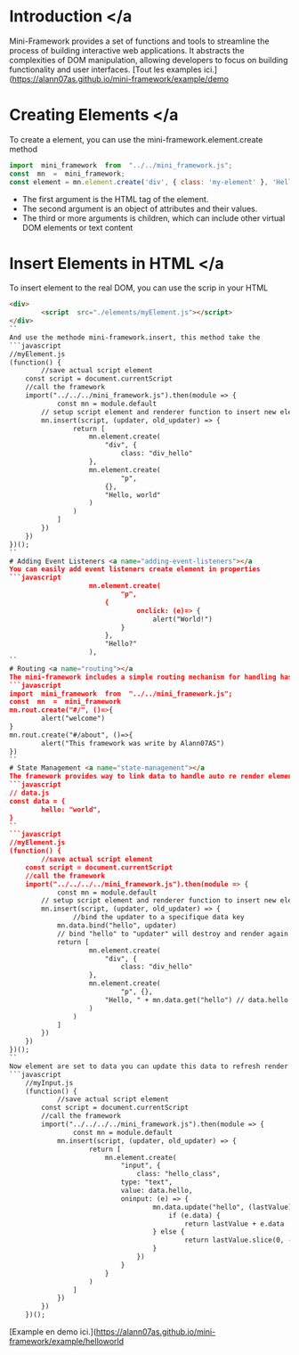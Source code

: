 
# Introduction <a name="introduction"></a
Mini-Framework provides a set of functions and tools to streamline the process of building interactive web applications. It abstracts the complexities of DOM manipulation, allowing developers to focus on building functionality and user interfaces.
[Tout les examples ici.](https://alann07as.github.io/mini-framework/example/demo
# Creating Elements <a name="creating-elements"></a
To create a  element, you can use the mini-framework.element.create method
```javascript
import  mini_framework  from  "../../mini_framework.js";
const  mn  =  mini_framework;
const element = mn.element.create('div', { class: 'my-element' }, 'Hello, world!');
```
* The first argument is the HTML tag of the element.
* The second argument is an object of attributes and their values.
* The third or more arguments is children, which can include other virtual DOM elements or text content
# Insert Elements in HTML <a name="rendering-elements"></a
To insert element to the real DOM, you can use the scrip in your HTML
```html
<div>
		<script  src="./elements/myElement.js"></script>
</div>
``
And use the methode mini-framework.insert, this method take the 
```javascript
//myElement.js
(function() {
		//save actual script element
	const script = document.currentScript
	//call the framework
	import("../../../mini_framework.js").then(module => {
			const mn = module.default
		// setup script element and renderer function to insert new elements 
		mn.insert(script, (updater, old_updater) => {
				return [
					mn.element.create(
						"div", {
							class: "div_hello"
					},
					mn.element.create(
							"p",
						{},
						"Hello, world"
					)
				)
			]
		})
	})
})();
``
# Adding Event Listeners <a name="adding-event-listeners"></a
You can easily add event listeners create element in properties
```javascript
					mn.element.create(
							"p",
						{
								onclick: (e)=> {
									alert("World!")
							}
						},
						"Hello?"
					),
``
# Routing <a name="routing"></a
The mini-framework includes a simple routing mechanism for handling hash endpoint. Here's how you can create and use routes
```javascript
import  mini_framework  from  "../../mini_framework.js";
const  mn  =  mini_framework
mn.rout.create("#/", ()=>{
		alert("welcome")
}
mn.rout.create("#/about", ()=>{
		alert("This framework was write by Alann07AS")
})
``
# State Management <a name="state-management"></a
The framework provides way to link data to handle auto re render element, you can use the mini-framework.data.bind method
```javascript
// data.js
const data = {
		hello: "world",
}
``
```javascript
//myElement.js
(function() {
		//save actual script element
	const script = document.currentScript
	//call the framework
	import("../../../../mini_framework.js").then(module => {
			const mn = module.default
		// setup script element and renderer function to insert new elements 
		mn.insert(script, (updater, old_updater) => {
				//bind the updater to a specifique data key
			mn.data.bind("hello", updater)
			// bind "hello" to "updater" will destroy and render again element bellow
			return [
					mn.element.create(
						"div", {
							class: "div_hello"
					},
					mn.element.create(
							"p", {},
						"Hello, " + mn.data.get("hello") // data.hello can work to
					)
				)
			]
		})
	})
})();
``
Now element are set to data you can update this data to refresh render
```javascript
	//myInput.js
	(function() {
			//save actual script element
		const script = document.currentScript
		//call the framework
		import("../../../../mini_framework.js").then(module => {
				const mn = module.default
			mn.insert(script, (updater, old_updater) => {
					return [
						mn.element.create(
							"input", {
								class: "hello_class",
							type: "text",
							value: data.hello,
							oninput: (e) => {
									mn.data.update("hello", (lastValue) => {
										if (e.data) {
											return lastValue + e.data
									} else {
											return lastValue.slice(0, -1)
									}
								})
							}
						}
					)
				]
			})
		})
	})();
```
[Example en demo ici.](https://alann07as.github.io/mini-framework/example/helloworld
